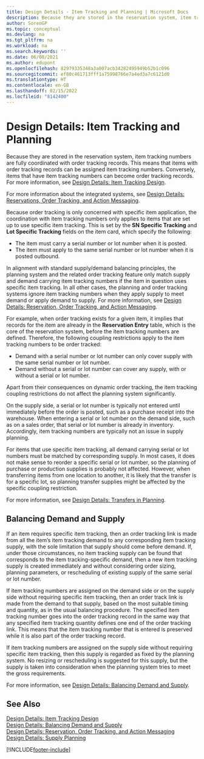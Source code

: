 ```yaml
---
title: Design Details - Item Tracking and Planning | Microsoft Docs
description: Because they are stored in the reservation system, item tracking numbers are fully coordinated with order tracking records.
author: SorenGP
ms.topic: conceptual
ms.devlang: na
ms.tgt_pltfrm: na
ms.workload: na
ms.search.keywords: ''
ms.date: 06/08/2021
ms.author: edupont
ms.openlocfilehash: 82979335348a3a007acb34282495949b52b1c096
ms.sourcegitcommit: ef80c461713fff1a75998766e7a4ed3a7c6121d0
ms.translationtype: HT
ms.contentlocale: en-GB
ms.lasthandoff: 02/15/2022
ms.locfileid: "8142400"
---
```

# <a name="design-details-item-tracking-and-planning"></a>Design Details: Item Tracking and Planning
Because they are stored in the reservation system, item tracking numbers are fully coordinated with order tracking records. This means that items with order tracking records can be assigned item tracking numbers. Conversely, items that have item tracking numbers can become order tracking records. For more information, see [Design Details: Item Tracking Design](design-details-item-tracking-design.md).

For more information about the integrated systems, see [Design Details: Reservations, Order Tracking, and Action Messaging](design-details-reservation-order-tracking-and-action-messaging.md).

Because order tracking is only concerned with specific item application, the coordination with item tracking numbers only applies to items that are set up to use specific item tracking. This is set by the **SN Specific Tracking** and **Lot Specific Tracking** fields on the item card, which specify the following:

- The item must carry a serial number or lot number when it is posted.
- The item must apply to the same serial number or lot number when it is posted outbound.

In alignment with standard supply/demand balancing principles, the planning system and the related order tracking feature only match supply and demand carrying item tracking numbers if the item in question uses specific item tracking. In all other cases, the planning and order tracking systems ignore item tracking numbers when they apply supply to meet demand or apply demand to supply. For more information, see [Design Details: Reservation, Order Tracking, and Action Messaging](design-details-reservation-order-tracking-and-action-messaging.md).

For example, when order tracking exists for a given item, it implies that records for the item are already in the **Reservation Entry** table, which is the core of the reservation system, before the item tracking numbers are defined. Therefore, the following coupling restrictions apply to the item tracking numbers to be order tracked:

- Demand with a serial number or lot number can only cover supply with the same serial number or lot number.
- Demand without a serial or lot number can cover any supply, with or without a serial or lot number.

Apart from their consequences on dynamic order tracking, the item tracking coupling restrictions do not affect the planning system significantly.

On the supply side, a serial or lot number is typically not entered until immediately before the order is posted, such as a purchase receipt into the warehouse. When entering a serial or lot number on the demand side, such as on a sales order, that serial or lot number is already in inventory. Accordingly, item tracking numbers are typically not an issue in supply planning.

For items that use specific item tracking, all demand carrying serial or lot numbers must be matched by corresponding supply. In most cases, it does not make sense to reorder a specific serial or lot number, so the planning of purchase or production supplies is probably not affected. However, when transferring items from one location to another, it is likely that the transfer is for a specific lot, so planning transfer supplies might be affected by the specific coupling restriction.

For more information, see [Design Details: Transfers in Planning](design-details-transfers-in-planning.md).

## <a name="balancing-demand-and-supply"></a>Balancing Demand and Supply
If an item requires specific item tracking, then an order tracking link is made from all the item’s item tracking demand to any corresponding item tracking supply, with the sole limitation that supply should come before demand. If, under those circumstances, no item tracking supply can be found that corresponds to the item tracking-specific demand, then a new item tracking supply is created immediately and without considering order sizing, planning parameters, or rescheduling of existing supply of the same serial or lot number.

If item tracking numbers are assigned on the demand side or on the supply side without requiring specific item tracking, then an order track link is made from the demand to that supply, based on the most suitable timing and quantity, as in the usual balancing procedure. The specified item tracking number goes into the order tracking record in the same way that any specified item tracking quantity defines one end of the order tracking link. This means that the item tracking number that is entered is preserved while it is also part of the order tracking record.

If item tracking numbers are assigned on the supply side without requiring specific item tracking, then this supply is regarded as fixed by the planning system. No resizing or rescheduling is suggested for this supply, but the supply is taken into consideration when the planning system tries to meet the gross requirements.

For more information, see [Design Details: Balancing Demand and Supply](design-details-balancing-demand-and-supply.md).  

## <a name="see-also"></a>See Also  
[Design Details: Item Tracking Design](design-details-item-tracking-design.md)  
[Design Details: Balancing Demand and Supply](design-details-balancing-demand-and-supply.md)  
[Design Details: Reservation, Order Tracking, and Action Messaging](design-details-reservation-order-tracking-and-action-messaging.md)   
[Design Details: Supply Planning](design-details-supply-planning.md)  


[!INCLUDE[footer-include](includes/footer-banner.md)]